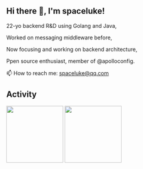 ## Hi there 👋, I'm spaceluke!

22-yo backend R&D using Golang and Java,

Worked on messaging middleware before,

Now focusing and working on backend architecture,

Ppen source enthusiast, member of @apolloconfig.

📫 How to reach me: spaceluke@qq.com





## Activity
<div>
	<img height="150px" src="https://github-readme-stats.vercel.app/api?username=spaceluke&show_icons=true&bg_color=00000000&hide_title=true&show_icons=true&line_height=21" />
	<img height="150px" src="https://github-readme-stats.vercel.app/api/top-langs/?username=spaceluke&layout=compact&hide_title=true&show_icons=trueline_height=21" />
</div>
